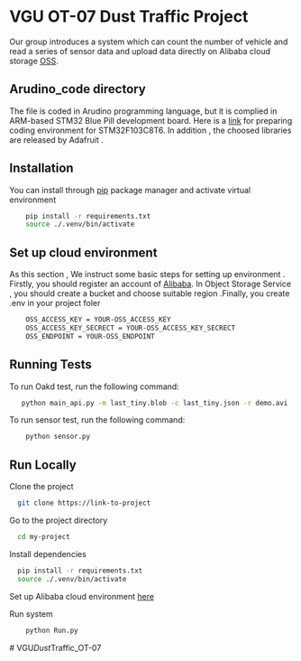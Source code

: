 
# VGU OT-07 Dust Traffic Project
Our group introduces a system which can count the number of vehicle and read a series of sensor data and upload data directly on Alibaba cloud  storage [OSS](https://www.alibabacloud.com/en/product/object-storage-service?_p_lc=1).


## Arudino_code directory
The file is coded in Arudino programming language, but it is complied in ARM-based STM32 Blue Pill development board.
Here is a [link](https://www.youtube.com/watch?v=HnB7RTHa2Rw&t=129s) for preparing coding environment for STM32F103C8T6. In addition , the choosed libraries are released by Adafruit . 

## Installation

You can install through [pip](https://pip.pypa.io/en/stable/) package manager and activate virtual environment
```bash
    pip install -r requirements.txt
    source ./.venv/bin/activate
```
    
## Set up cloud environment
As this section , We instruct some basic steps for setting up environment . Firstly, you should register an account of [Alibaba](https://www.alibabacloud.com/en/product/object-storage-service?_p_lc=1). In Object Storage Service , you should create a bucket and choose suitable region .Finally, you create .env in your project foler 
```bash
    OSS_ACCESS_KEY = YOUR-OSS_ACCESS_KEY
    OSS_ACCESS_KEY_SECRECT = YOUR-OSS_ACCESS_KEY_SECRECT
    OSS_ENDPOINT = YOUR-OSS_ENDPOINT
```

## Running Tests

To run Oakd test, run the following command:
```bash
   python main_api.py -m last_tiny.blob -c last_tiny.json -r demo.avi
```
To run sensor test, run the following command:
```bash
    python sensor.py

```

## Run Locally

Clone the project

```bash
  git clone https://link-to-project
```

Go to the project directory

```bash
  cd my-project
```

Install dependencies

```bash
  pip install -r requirements.txt
  source ./.venv/bin/activate
```
Set up Alibaba cloud environment [here](#set-up-cloud-environment)
    


Run system 

```bash
    python Run.py
```

#   V G U _ D u s t _ T r a f f i c _ O T - 0 7  
 